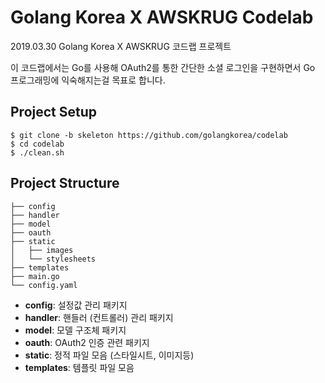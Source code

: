 # Golang Korea X AWSKRUG Codelab

2019.03.30 Golang Korea X AWSKRUG 코드랩 프로젝트

이 코드랩에서는 Go를 사용해 OAuth2를 통한 간단한 소셜 로그인을 구현하면서 Go 프로그래밍에 익숙해지는걸 목표로 합니다.  

## Project Setup

```console
$ git clone -b skeleton https://github.com/golangkorea/codelab
$ cd codelab
$ ./clean.sh
```

## Project Structure

```
├── config
├── handler
├── model
├── oauth
├── static
│   ├── images
│   └── stylesheets
├── templates
├── main.go
└── config.yaml
```

- **config**: 설정값 관리 패키지
- **handler**: 핸들러 (컨트롤러) 관리 패키지
- **model**: 모델 구조체 패키지 
- **oauth**: OAuth2 인증 관련 패키지
- **static**: 정적 파일 모음 (스타일시트, 이미지등)
- **templates**: 템플릿 파일 모음
